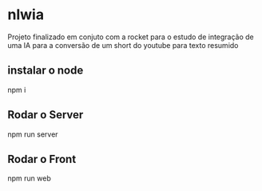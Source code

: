 # nlwia
 Projeto finalizado em conjuto com a rocket para o estudo de integração de uma IA para a conversão de um short do youtube para texto resumido


## instalar o node
 npm i 

## Rodar o Server
 npm run server

## Rodar o Front
 npm run web

